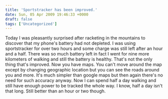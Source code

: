 ```yaml
---
title: 'Sportstracker has been improved.'
date: Sun, 05 Apr 2009 19:46:33 +0000
draft: false
tags: ['Uncategorized']
---
```


Today I was pleasantly surprised after racketing in the mountains to discover that my phone's battery had not depleted. I was using sportstracker for over two hours and some charge was still left after an hour and a half. There was so much battery left in fact I went for nine more kilometers of walking and still the battery is healthy. That's not the only thing that's improved. Now you have maps. You can't move around the map except by changing geographic location but you can see the roads around you and more. It's much simpler than google maps but then again there's no need for such accuracy anyway. Now I can spend half a day walking and still have enough power to be tracked the whole way. I know, half a day isn't that long. Still better than an hour or two though.